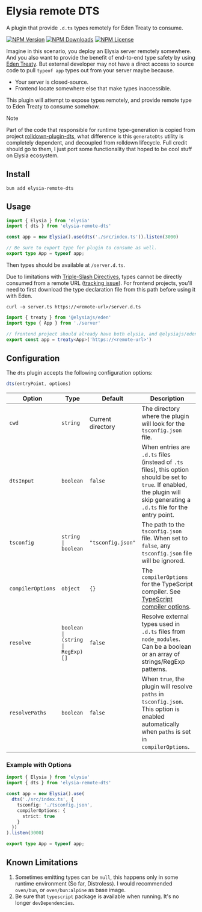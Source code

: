 # Elysia remote DTS

A plugin that provide `.d.ts` types remotely for Eden Treaty to consume.

[![NPM Version](https://img.shields.io/npm/v/elysia-remote-dts)](https://www.npmjs.com/package/elysia-remote-dts)
[![NPM Downloads](https://img.shields.io/npm/dw/elysia-remote-dts)](https://www.npmjs.com/package/elysia-remote-dts)
[![NPM License](https://img.shields.io/npm/l/elysia-remote-dts)](https://www.npmjs.com/package/elysia-remote-dts)

Imagine in this scenario, you deploy an Elysia server remotely somewhere. And you also want to provide the benefit of end-to-end type safety by using [Eden Treaty](https://elysiajs.com/eden/overview#eden-treaty-recommended). But external developer may not have a direct access to source code to pull `typeof app` types out from your server maybe because.

- Your server is closed-source.
- Frontend locate somewhere else that make types inaccessible.

This plugin will attempt to expose types remotely, and provide remote type to Eden Treaty to consume somehow.

> [!NOTE]  
> Part of the code that responsible for runtime type-generation is copied from project [rolldown-plugin-dts](https://github.com/sxzz/rolldown-plugin-dts), what difference is this `generateDts` utility is completely dependent, and decoupled from rolldown lifecycle. Full credit should go to them, I just port some functionality that hoped to be cool stuff on Elysia ecosystem.

## Install

```
bun add elysia-remote-dts
```

## Usage

```ts
import { Elysia } from 'elysia'
import { dts } from 'elysia-remote-dts'

const app = new Elysia().use(dts('./src/index.ts')).listen(3000)

// Be sure to export type for plugin to consume as well.
export type App = typeof app;
```

Then types should be available at `/server.d.ts`.

Due to limitations with [Triple-Slash Directives](https://www.typescriptlang.org/docs/handbook/triple-slash-directives.html), types cannot be directly consumed from a remote URL ([tracking issue](https://github.com/microsoft/TypeScript/issues/28985)). For frontend projects, you'll need to first download the type declaration file from this path before using it with Eden.

```
curl -o server.ts https://<remote-url>/server.d.ts
```

```ts
import { treaty } from '@elysiajs/eden'
import type { App } from './server'

// frontend project should already have both elysia, and @elysiajs/eden installed
export const app = treaty<App>('https://<remote-url>')
```

## Configuration

The `dts` plugin accepts the following configuration options:

```ts
dts(entryPoint, options)
```

| Option | Type | Default | Description |
|--------|------|---------|-------------|
| `cwd` | `string` | Current directory | The directory where the plugin will look for the `tsconfig.json` file. |
| `dtsInput` | `boolean` | `false` | When entries are `.d.ts` files (instead of `.ts` files), this option should be set to `true`. If enabled, the plugin will skip generating a `.d.ts` file for the entry point. |
| `tsconfig` | `string \| boolean` | `"tsconfig.json"` | The path to the `tsconfig.json` file. When set to `false`, any `tsconfig.json` file will be ignored. |
| `compilerOptions` | `object` | `{}` | The `compilerOptions` for the TypeScript compiler. See [TypeScript compiler options](https://www.typescriptlang.org/docs/handbook/compiler-options.html). |
| `resolve` | `boolean \| (string \| RegExp)[]` | `false` | Resolve external types used in `.d.ts` files from `node_modules`. Can be a boolean or an array of strings/RegExp patterns. |
| `resolvePaths` | `boolean` | `false` | When `true`, the plugin will resolve `paths` in `tsconfig.json`. This option is enabled automatically when `paths` is set in `compilerOptions`. |

### Example with Options

```ts
import { Elysia } from 'elysia'
import { dts } from 'elysia-remote-dts'

const app = new Elysia().use(
  dts('./src/index.ts', {
    tsconfig: './tsconfig.json',
    compilerOptions: {
      strict: true
    }
  })
).listen(3000)

export type App = typeof app;
```

## Known Limitations

1. Sometimes emitting types can be `null`, this happens only in some runtime environment (So far, Distroless). I would recommended `oven/bun`, or `oven/bun:alpine` as base image.
2. Be sure that `typescript` package is available when running. It's no longer `devDependencies`.
